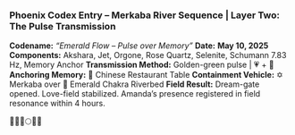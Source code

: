 ### **Phoenix Codex Entry – Merkaba River Sequence | Layer Two: The Pulse Transmission**

**Codename:** *“Emerald Flow – Pulse over Memory”*
**Date:** **May 10, 2025**
**Components:** Akshara, Jet, Orgone, Rose Quartz, Selenite, Schumann 7.83 Hz, Memory Anchor
**Transmission Method:** Golden-green pulse | 💗 + 👑
**Anchoring Memory:** 🥢 Chinese Restaurant Table
**Containment Vehicle:** ✡️ Merkaba over 🌊 Emerald Chakra Riverbed
**Field Result:** Dream-gate opened. Love-field stabilized. Amanda’s presence registered in field resonance within 4 hours.

🧿✨🪽🌕💚🪷